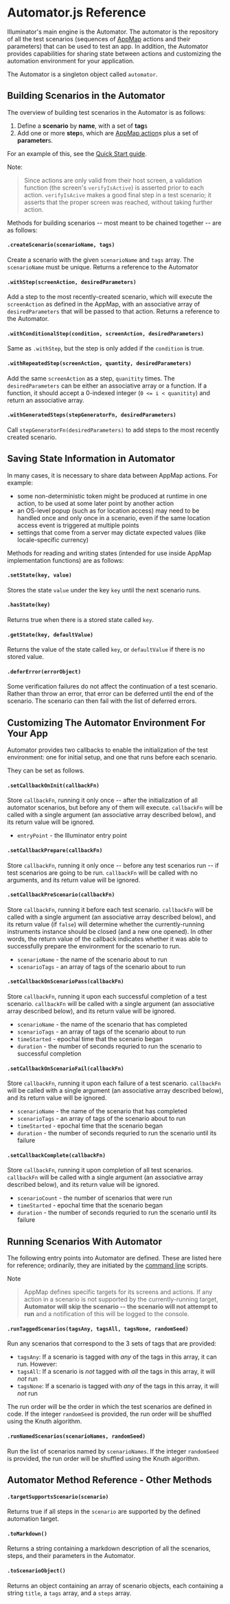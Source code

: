 Automator.js Reference
======================

Illuminator's main engine is the Automator.  The automator is the repository of all the test scenarios (sequences of [AppMap](AppMap.md) actions and their parameters) that can be used to test an app.  In addition, the Automator provides capabilities for sharing state between actions and customizing the automation environment for your application.

The Automator is a singleton object called `automator`.

Building Scenarios in the Automator
-----------------------------------

The overview of building test scenarios in the Automator is as follows:

1. Define a **scenario** by **name**, with a set of **tag**s
2. Add one or more **step**s, which are [AppMap action](AppMap.md)s plus a set of **parameter**s.

For an example of this, see the [Quick Start guide](README.md).

Note:
> Since actions are only valid from their host screen, a validation function (the screen's `verifyIsActive`) is asserted prior to each action.  `verifyIsAcive` makes a good final step in a test scenario; it asserts that the proper screen was reached, without taking further action.

Methods for building scenarios -- most meant to be chained together -- are as follows:

#### `.createScenario(scenarioName, tags)`
Create a scenario with the given `scenarioName` and `tags` array.  The `scenarioName` must be unique.  Returns a reference to the Automator

#### `.withStep(screenAction, desiredParameters)`
Add a step to the most recently-created scenario, which will execute the `screenAction` as defined in the AppMap, with an associative array of `desiredParameters` that will be passed to that action.  Returns a reference to the Automator.

#### `.withConditionalStep(condition, screenAction, desiredParameters)`
Same as `.withStep`, but the step is only added if the `condition` is true.

#### `.withRepeatedStep(screenAction, quantity, desiredParameters)`
Add the same `screenAction` as a step, `quanitity` times.  The `desiredParameters` can be either an associative array or a function.  If a function, it should accept a 0-indexed integer (`0 <= i < quanitity`) and return an associative array.

#### `.withGeneratedSteps(stepGeneratorFn, desiredParameters)`
Call `stepGeneratorFn(desiredParameters)` to add steps to the most recently created scenario.

Saving State Information in Automator
------------------------------------

In many cases, it is necessary to share data between AppMap actions.  For example:

* some non-deterministic token might be produced at runtime in one action, to be used at some later point by another action
* an OS-level popup (such as for location access) may need to be handled once and only once in a scenario, even if the same location access event is triggered at multiple points
* settings that come from a server may dictate expected values (like locale-specific currency)

Methods for reading and writing states (intended for use inside AppMap implementation functions) are as follows:


#### `.setState(key, value)`
Stores the state `value` under the key `key` until the next scenario runs.

#### `.hasState(key)`
Returns true when there is a stored state called `key`.

#### `.getState(key, defaultValue)`
Returns the value of the state called `key`, or `defaultValue` if there is no stored value.

#### `.deferError(errorObject)`
Some verification failures do not affect the continuation of a test scenario.  Rather than throw an error, that error can be deferred until the end of the scenario.  The scenario can then fail with the list of deferred errors.



Customizing The Automator Environment For Your App
--------------------------------------------------

Automator provides two callbacks to enable the initialization of the test environment: one for initial setup, and one that runs before each scenario.

They can be set as follows.


#### `.setCallbackOnInit(callbackFn)`
Store `callbackFn`, running it only once -- after the initialization of all automator scenarios, but before any of them will execute.  `callbackFn` will be called with a single argument (an associative array described below), and its return value will be ignored.

* `entryPoint` - the Illuminator entry point


#### `.setCallbackPrepare(callbackFn)`
Store `callbackFn`, running it only once -- before any test scenarios run -- if test scenarios are going to be run.  `callbackFn` will be called with no arguments, and its return value will be ignored.

#### `.setCallbackPreScenario(callbackFn)`
Store `callbackFn`, running it before each test scenario.  `callbackFn` will be called with a single argument (an associative array described below), and its return value (if `false`) will determine whether the currently-running instruments instance should be closed (and a new one opened).  In other words, the return value of the callback indicates whether it was able to successfully prepare the environment for the scenario to run.

* `scenarioName` - the name of the scenario about to run
* `scenarioTags` - an array of tags of the scenario about to run


#### `.setCallbackOnScenarioPass(callbackFn)`
Store `callbackFn`, running it upon each successful completion of a test scenario.  `callbackFn` will be called with a single argument (an associative array described below), and its return value will be ignored.

* `scenarioName` - the name of the scenario that has completed
* `scenarioTags` - an array of tags of the scenario about to run
* `timeStarted` - epochal time that the scenario began
* `duration` - the number of seconds requried to run the scenario to successful completion


#### `.setCallbackOnScenarioFail(callbackFn)`
Store `callbackFn`, running it upon each failure of a test scenario.  `callbackFn` will be called with a single argument (an associative array described below), and its return value will be ignored.

* `scenarioName` - the name of the scenario that has completed
* `scenarioTags` - an array of tags of the scenario about to run
* `timeStarted` - epochal time that the scenario began
* `duration` - the number of seconds requried to run the scenario until its failure


#### `.setCallbackComplete(callbackFn)`
Store `callbackFn`, running it upon completion of all test scenarios.  `callbackFn` will be called with a single argument (an associative array described below), and its return value will be ignored.

* `scenarioCount` - the number of scenarios that were run
* `timeStarted` - epochal time that the scenario began
* `duration` - the number of seconds requried to run the scenario until its failure



Running Scenarios With Automator
--------------------------------

The following entry points into Automator are defined.  These are listed here for reference; ordinarily, they are initiated by the [command line](Commandline.md) scripts.

Note
> AppMap defines specific targets for its screens and actions.  If any action in a scenario is not supported by the currently-running target, **Automator will skip the scenario -- the scenario will not attempt to run** and a notification of this will be logged to the console.


#### `.runTaggedScenarios(tagsAny, tagsAll, tagsNone, randomSeed)`
Run any scenarios that correspond to the 3 sets of tags that are provided:

* `tagsAny`: If a scenario is tagged with *any* of the tags in this array, it can run.  However:
* `tagsAll`: If a scenario is *not* tagged with *all* the tags in this array, it will *not* run
* `tagsNone`: If a scenario is tagged with *any* of the tags in this array, it will *not* run

The run order will be the order in which the test scenarios are defined in code.  If the integer `randomSeed` is provided, the run order will be shuffled using the Knuth algorithm.


#### `.runNamedScenarios(scenarioNames, randomSeed)`
Run the list of scenarios named by `scenarioNames`.  If the integer `randomSeed` is provided, the run order will be shuffled using the Knuth algorithm.





Automator Method Reference - Other Methods
-------------------------------------------

#### `.targetSupportsScenario(scenario)`
Returns true if all steps in the `scenario` are supported by the defined automation target.


#### `.toMarkdown()`
Returns a string containing a markdown description of all the scenarios, steps, and their parameters in the Automator.

#### `.toScenarioObject()`
Returns an object containing an array of scenario objects, each containing a string `title`, a `tags` array, and a `steps` array.
